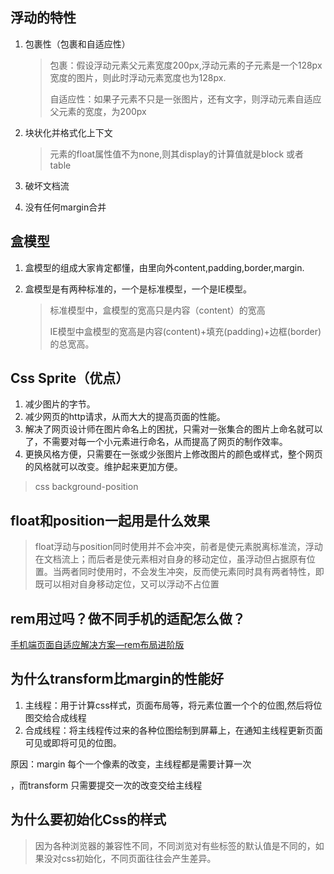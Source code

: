 ## 浮动的特性

1. 包裹性（包裹和自适应性）

   > 包裹：假设浮动元素父元素宽度200px,浮动元素的子元素是一个128px宽度的图片，则此时浮动元素宽度也为128px.
   >
   > 自适应性：如果子元素不只是一张图片，还有文字，则浮动元素自适应父元素的宽度，为200px

2. 块状化并格式化上下文

   > 元素的float属性值不为none,则其display的计算值就是block 或者 table

3. 破坏文档流

4. 没有任何margin合并

## 盒模型

1. 盒模型的组成大家肯定都懂，由里向外content,padding,border,margin.

2. 盒模型是有两种标准的，一个是标准模型，一个是IE模型。

   > 标准模型中，盒模型的宽高只是内容（content）的宽高
   >
   > IE模型中盒模型的宽高是内容(content)+填充(padding)+边框(border)的总宽高。



## Css Sprite（优点）

1. 减少图片的字节。
2. 减少网页的http请求，从而大大的提高页面的性能。
3. 解决了网页设计师在图片命名上的困扰，只需对一张集合的图片上命名就可以了，不需要对每一个小元素进行命名，从而提高了网页的制作效率。
4. 更换风格方便，只需要在一张或少张图片上修改图片的颜色或样式，整个网页的风格就可以改变。维护起来更加方便。

> css background-position

## float和position一起用是什么效果

> float浮动与position同时使用并不会冲突，前者是使元素脱离标准流，浮动在文档流上；而后者是使元素相对自身的移动定位，虽浮动但占据原有位置。当两者同时使用时，不会发生冲突，反而使元素同时具有两者特性，即既可以相对自身移动定位，又可以浮动不占位置

## rem用过吗？做不同手机的适配怎么做？

[手机端页面自适应解决方案—rem布局进阶版](https://www.jianshu.com/p/985d26b40199)

## 为什么transform比margin的性能好

1. 主线程：用于计算css样式，页面布局等，将元素位置一个个的位图,然后将位图交给合成线程
2. 合成线程：将主线程传过来的各种位图绘制到屏幕上，在通知主线程更新页面可见或即将可见的位图。

原因：margin 每个一个像素的改变，主线程都是需要计算一次

，而transform 只需要提交一次的改变交给主线程

## 为什么要初始化Css的样式

> 因为各种浏览器的兼容性不同，不同浏览对有些标签的默认值是不同的，如果没对css初始化，不同页面往往会产生差异。